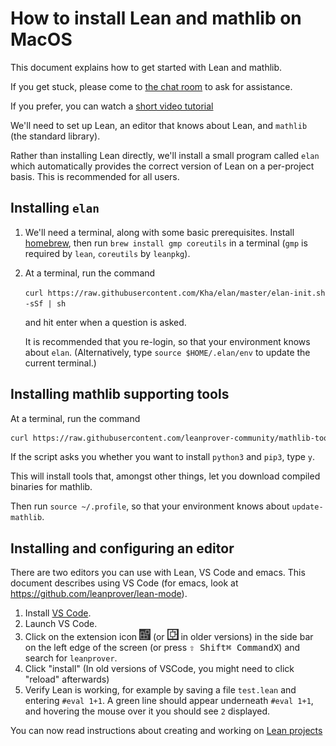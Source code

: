 How to install Lean and mathlib on MacOS
===

This document explains how to get started with Lean and mathlib.

If you get stuck, please come to [the chat room](https://leanprover.zulipchat.com/) to ask for
assistance.

If you prefer, you can watch a [short video tutorial](https://www.youtube.com/watch?v=k8U6YOK7c0M)

We'll need to set up Lean, an editor that knows about Lean, and `mathlib` (the standard library).

Rather than installing Lean directly, we'll install a small program called `elan` which
automatically provides the correct version of Lean on a per-project basis. This is recommended for
all users.

Installing `elan`
---

1. We'll need a terminal, along with some basic prerequisites.
  Install [homebrew](https://brew.sh/), then run `brew install gmp coreutils` in a terminal
    (`gmp` is required by `lean`, `coreutils` by `leanpkg`).

2. At a terminal, run the command

   `curl https://raw.githubusercontent.com/Kha/elan/master/elan-init.sh -sSf | sh`

   and hit enter when a question is asked.

   It is recommended that you re-login, so that your environment knows about `elan`.
   (Alternatively, type `source $HOME/.elan/env` to update the current terminal.)


Installing mathlib supporting tools
---

At a terminal, run the command
  ```bash
  curl https://raw.githubusercontent.com/leanprover-community/mathlib-tools/master/scripts/remote-install-update-mathlib.sh -sSf | bash
  ```
If the script asks you whether you want to install `python3` and `pip3`, type `y`.

This will install tools that, amongst other things, let you download compiled binaries for mathlib.

Then run `source ~/.profile`, so that your environment knows about `update-mathlib`.

Installing and configuring an editor
---

There are two editors you can use with Lean, VS Code and emacs.
This document describes using VS Code (for emacs, look at https://github.com/leanprover/lean-mode).

1. Install [VS Code](https://code.visualstudio.com/).
2. Launch VS Code.
3. Click on the extension icon ![(image of icon)](new-extensions-icon.png)
   (or ![(image of icon)](extensions-icon.png) in older versions) in the side bar on the left edge of
   the screen (or press <kbd>⇧ Shift</kbd><kbd>⌘ Command</kbd><kbd>X</kbd>) and search for `leanprover`.
4. Click "install" (In old versions of VSCode, you might need to click "reload" afterwards)
5. Verify Lean is working, for example by saving a file `test.lean` and entering `#eval 1+1`.
   A green line should appear underneath `#eval 1+1`, and hovering the mouse over it you should see `2`
   displayed.

You can now read instructions about creating and working on [Lean projects](project.md)
